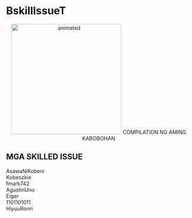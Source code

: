 # BskillIssueT
<p align="center">
  <img src="https://github.com/SKILLED-ISSUE/BskillIssueT/blob/main/media/skill-issue-skill.gif" alt="animated" height="300" width="300"/>
  COMPILATION NG AMING KABOBOHAN
</p>

## MGA SKILLED ISSUE
  AsawaNiKobeni\
  Kobeszkie\
  fmark742\
  AgustinUno\
  Eiger\
  1101101011\
  HiyuuRonri
